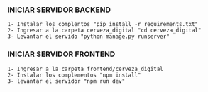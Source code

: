### INICIAR SERVIDOR BACKEND
    1- Instalar los complentos "pip install -r requirements.txt"
    2- Ingresar a la carpeta cerveza_digital "cd cerveza_digital"
    3- Levantar el servido "python manage.py runserver"

### INICIAR SERVIDOR FRONTEND
    1- Ingresar a la carpeta frontend/cerveza_digital
    2- Instalar los complementos "npm install"
    3- levantar el servidor "npm run dev"